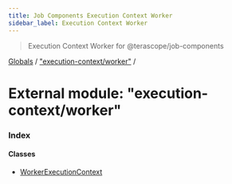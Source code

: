 ```yaml
---
title: Job Components Execution Context Worker
sidebar_label: Execution Context Worker
---
```


> Execution Context Worker for @terascope/job-components

[Globals](../overview.md) / ["execution-context/worker"](_execution_context_worker_.md) /

# External module: "execution-context/worker"

### Index

#### Classes

* [WorkerExecutionContext](../classes/_execution_context_worker_.workerexecutioncontext.md)
